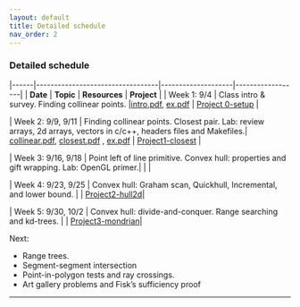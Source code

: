 ```yaml
---
layout: default 
title: Detailed schedule
nav_order: 2
---
```



### Detailed schedule 





|------|----------------------------------|--------------------|------------------|
|    __Date__ | __Topic__ | __Resources__ |  __Project__ | 
| Week 1:  9/4    | Class intro & survey. Finding collinear points. |[intro.pdf](Lectures/slides-intro.pdf), [ex.pdf](Lectures/ex-collineartriplets.pdf)  | [Project 0-setup](Projects/P0-setup.md) | 

| Week 2: 9/9, 9/11 | Finding collinear points.  Closest pair. Lab: review arrays, 2d arrays, vectors in c/c++, headers files and Makefiles.|  [collinear.pdf](Lectures/slides-collinear.pdf), [closest.pdf](Lectures/slides-closestPair.pdf) , [ex.pdf](Lectures/ex-closestpair.pdf) | [Project1-closest](Projects/1-closest/P1-closest.md) | 

| Week 3: 9/16, 9/18 | Point left of line primitive. Convex hull: properties and gift wrapping. Lab: OpenGL primer.|   |  | 

| Week 4: 9/23, 9/25 | Convex hull: Graham scan, Quickhull, Incremental, and lower bound. | |  [Project2-hull2d](Projects/2-hull2d/P2-hull2d.md)| 

| Week 5: 9/30, 10/2 | Convex hull: divide-and-conquer. Range searching and kd-trees. | |  [Project3-mondrian](Projects/3-mondrian/P3-mondrian.md)| 




Next: 
- Range trees.
- Segment-segment intersection
- Point-in-polygon tests and ray crossings.
- Art gallery problems and Fisk’s sufficiency proof


***



